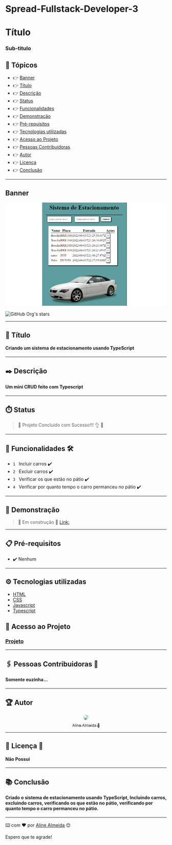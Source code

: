 # Spread-Fullstack-Developer-3


# Título 

### Sub-titulo

## 🏁 Tópicos
 
  * 👉 [Banner](#banner)
  * 👉 [Título](#📌-título)
  * 👉 [Descrição](#✒️-descrição)
  * 👉 [Status](#⏱️-status)
  * 👉 [Funcionalidades](#🔨-funcionalidades-🛠️)
  * 👉 [Demonstração](#🚀-demonstração)
  * 👉 [Pré-requisitos](#📋-pré-requisitos)
  * 👉 [Tecnologias utilizadas](#⚙️-tecnologias-utilizadas)
  * 👉 [Acesso ao Projeto](#📁-acesso-ao-projeto)
  * 👉 [Pessoas Contribuidoras](#🖇️-pessoas-contribuidoras-🤝)
  * 👉 [Autor](#🏆-autor)
  * 👉 [Licença](#🙏-licença-🔖) 
  * 👉 [Conclusão](#📚-conclusão)
 
______________________________________________________________

##  Banner
  <p align="center">
    <img alt="foto do projeto" title="foto do projeto" src="banner.png"/>
  </p>

![GitHub Org's stars](https://img.shields.io/github/stars/camilafernanda?style=social)

______________________________________________________________

## 📌 Título

#### Criando um sistema de estacionamento usando TypeScript

______________________________________________________________
## ✒️ Descrição

#### Um mini CRUD feito com Typescript

______________________________________________________________
## ⏱️ Status

>  🚀 Projeto Concluído com Sucesso!!! 👌 🚧

______________________________________________________________
## 🔨 Funcionalidades 🛠️

- `1 ` Incluir carros ✔️
- `2 ` Excluir carros ✔️
- `3 ` Verificar os que estão no pátio ✔️
- `4 ` Verificar por quanto tempo o carro permanceu no pátio ✔️
______________________________________________________________
## 🚀 Demonstração 

> 🚧 Em construção 🚧
[Link:](https://alinealmeida85.github.io/Spread-Fullstack-Developer-3/) 

______________________________________________________________
## 📋 Pré-requisitos 

- ✔️ Nenhum

______________________________________________________________
## ⚙️ Tecnologias utilizadas

- [HTML](link)
- [CSS](link)
- [Javascript](link)
- [Typescript](link)


## 📁 Acesso ao Projeto 

### <a href="https://alinealmeida85.github.io/Spread-Fullstack-Developer-3/" name="Projeto" target="_blank">Projeto</a>
______________________________________________________________
## 🖇️ Pessoas Contribuidoras 🤝

#### Somente euzinha... 

______________________________________________________________
## 🏆 Autor 
<div align="center">

  [<img src="https://avatars.githubusercontent.com/u/99259131?v=4" width=115 style=border-radius:50%><br><sub>Aline Almeida 💝</sub>](https://github.com/AlineAlmeida85) 

</div>

______________________________________________________________
## 🙏 Licença 🔖

#### Não Possui
______________________________________________________________
## 📚 Conclusão 

#### Criado o sistema de estacionamento usando TypeScript, Incluindo carros, excluindo carros, verificando os que estão no pátio, verificando por quanto tempo o carro permanceu no pátio.
______________________________________________________________

⌨️ com ❤️ por [Aline Almeida](https://github.com/AlineAlmeida85) 😊

Espero que te agrade! 

